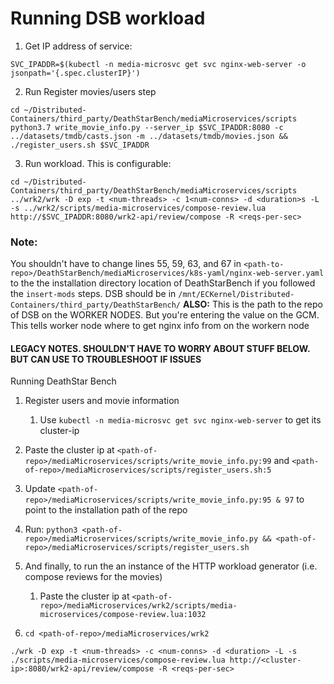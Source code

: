 # Running DSB workload
1. Get IP address of service:
```
SVC_IPADDR=$(kubectl -n media-microsvc get svc nginx-web-server -o jsonpath='{.spec.clusterIP}')
```

2. Run Register movies/users step
```
cd ~/Distributed-Containers/third_party/DeathStarBench/mediaMicroservices/scripts
python3.7 write_movie_info.py --server_ip $SVC_IPADDR:8080 -c ../datasets/tmdb/casts.json -m ../datasets/tmdb/movies.json && ./register_users.sh $SVC_IPADDR
```

3. Run workload. This is configurable:
```
cd ~/Distributed-Containers/third_party/DeathStarBench/mediaMicroservices/scripts
../wrk2/wrk -D exp -t <num-threads> -c 1<num-conns> -d <duration>s -L -s ../wrk2/scripts/media-microservices/compose-review.lua http://$SVC_IPADDR:8080/wrk2-api/review/compose -R <reqs-per-sec>
```

### Note: 
You shouldn't have to change lines 55, 59, 63, and 67 in `<path-to-repo>/DeathStarBench/mediaMicroservices/k8s-yaml/nginx-web-server.yaml` to the the installation directory location of DeathStarBench if you followed the `insert-mods` steps. DSB should be in `/mnt/ECKernel/Distributed-Containers/third_party/DeathStarBench/`
**ALSO:** This is the path to the repo of DSB on the WORKER NODES. But you're entering the value on the GCM. This tells worker node where to get nginx info from on the workern node


#### LEGACY NOTES. SHOULDN'T HAVE TO WORRY ABOUT STUFF BELOW. BUT CAN USE TO TROUBLESHOOT IF ISSUES
Running DeathStar Bench
1. Register users and movie information
	1. Use ```kubectl -n media-microsvc get svc nginx-web-server``` to get its cluster-ip

2. Paste the cluster ip at ```<path-of-repo>/mediaMicroservices/scripts/write_movie_info.py:99``` and ```<path-of-repo>/mediaMicroservices/scripts/register_users.sh:5```

3. Update ```<path-of-repo>/mediaMicroservices/scripts/write_movie_info.py:95 & 97``` to point to the installation path of the repo

4. Run: ```python3 <path-of-repo>/mediaMicroservices/scripts/write_movie_info.py && <path-of-repo>/mediaMicroservices/scripts/register_users.sh```

5. And finally, to run the an instance of the HTTP workload generator (i.e. compose reviews for the movies)
	1. Paste the cluster ip at ```<path-of-repo>/mediaMicroservices/wrk2/scripts/media-microservices/compose-review.lua:1032```

6. ```cd <path-of-repo>/mediaMicroservices/wrk2```

```./wrk -D exp -t <num-threads> -c <num-conns> -d <duration> -L -s ./scripts/media-microservices/compose-review.lua http://<cluster-ip>:8080/wrk2-api/review/compose -R <reqs-per-sec>```


